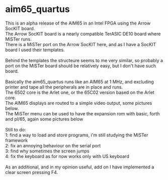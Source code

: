 # aim65_quartus
This is an alpha release of the AIM65 in an Intel FPGA using the Arrow SocKIT board.<br>
The Arrow SocKIT board is a nearly compatible TerASIC DE10 board where MiSTer runs.<br>
There is a MiSTer port on the Arrow SocKIT here, and as I have a SocKIT board I used their templates.<br><br>
Behind the templates the structeure seems to me very similar, so probably a port on the MiSTer board should be relatively easy, but I don't have such board.<br><br>
Basically the aim65_quartus runs like an AIM65 at 1 MHz, and excluding printer and tape all the peripherals are in place and runs.<br>
The 6502 core is the Arlet one, or the 65C02 version based on the Arlet core.<br>
The AIM65 displays are routed to a simple video output, some pictures below.<br>
The MiSTer menu can be used to have the expansion rom with basic, forth and pl/65, again some pictures below<br>
<br>
Still to do:<br>
1: find a way to load and store programs, i'm still studying the MiSTer framework<br>
2: fix an annoying behaviour on the serial port<br>
3: find why sometimes the screen jumps<br>
4: fix the keyboard as for now works only with US keyboard<br>
<br>
As an additional, and in my opinion useful, add on I have implemented a clear screen pressing F4.<br>
<br>


